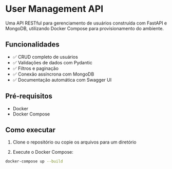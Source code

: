# User Management API

Uma API RESTful para gerenciamento de usuários construída com FastAPI e MongoDB, utilizando Docker Compose para provisionamento do ambiente.

## Funcionalidades

- ✅ CRUD completo de usuários
- ✅ Validações de dados com Pydantic
- ✅ Filtros e paginação
- ✅ Conexão assíncrona com MongoDB
- ✅ Documentação automática com Swagger UI

## Pré-requisitos

- Docker
- Docker Compose

## Como executar

1. Clone o repositório ou copie os arquivos para um diretório

2. Execute o Docker Compose:

```bash
docker-compose up --build
